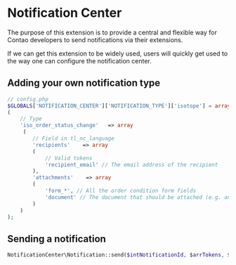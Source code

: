Notification Center
===================

The purpose of this extension is to provide a central and flexible way for
Contao developers to send notifications via their extensions.

If we can get this extension to be widely used, users will quickly get used
to the way one can configure the notification center.

## Adding your own notification type

```php
// config.php
$GLOBALS['NOTIFICATION_CENTER']['NOTIFICATION_TYPE']['isotope'] = array
(
    // Type
    'iso_order_status_change'   => array
     (
        // Field in tl_nc_language
        'recipients'    => array
        (
            // Valid tokens
            'recipient_email' // The email address of the recipient
        ),
        'attachments'    => array
        (
            'form_*', // All the order condition form fields
            'document' // The document that should be attached (e.g. an invoice)
        )
    )
);
```


## Sending a notification

```php
NotificationCenter\Notification::send($intNotificationId, $arrTokens, $strLanguage); // Language is optional
```